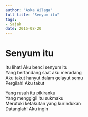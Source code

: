 ```yaml
---
author: "Aska Wilaga"
full title: "Senyum itu"
tags:
- Sajak
date: 2015-08-20
---
```


# Senyum itu

Itu lihat! Aku benci senyum itu  
Yang bertandang saat aku meradang  
Aku takut hanyut dalam gelayut semu  
Pergilah! Aku takut

Yang rusuh itu pikiranku  
Yang menggigil itu sukmaku  
Merutuki ketakutan yang kurindukan  
Datanglah! Aku ingin